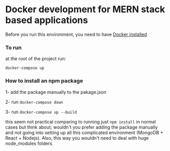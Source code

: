# Docker development for MERN stack based applications

Before you run this environment, you need to have [Docker installed](https://docs.docker.com/get-docker/)

### To run
at the root of the project run:

`docker-compose up`

### How to install an npm package
1- add the package manually to the pakage.json

2- run `docker-compose down`

3- run `docker-compose up --build`

this seem not practical comparing to running just `npm install` in normal cases but think about; wouldn't you prefer adding the package manually and not going into setting up all this complicated environment (MongoDB + React + Nodejs). Also, this way you wouldn't need to deal with huge node_modules folders
